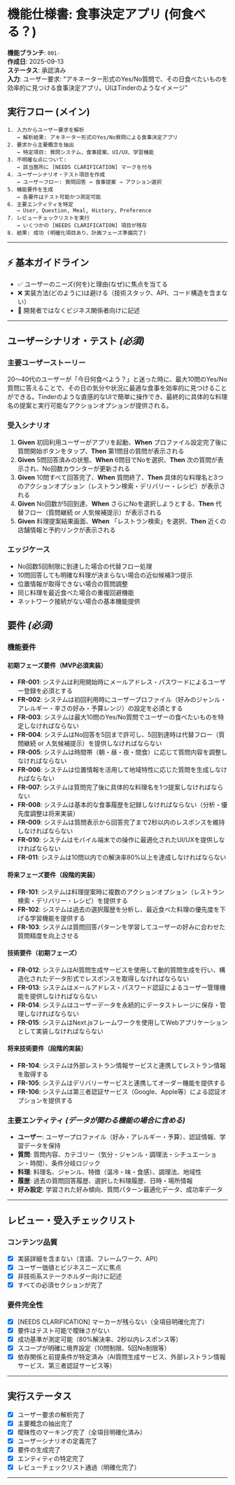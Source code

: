 # 機能仕様書: 食事決定アプリ (何食べる？)

**機能ブランチ**: `001-`  
**作成日**: 2025-09-13  
**ステータス**: 承認済み  
**入力**: ユーザー要求: "アキネーター形式のYes/No質問で、その日食べたいものを効率的に見つける食事決定アプリ。UIはTinderのようなイメージ"

## 実行フロー (メイン)
```
1. 入力からユーザー要求を解析
   → 解析結果: アキネーター形式のYes/No質問による食事決定アプリ
2. 要求から主要概念を抽出
   → 特定項目: 質問システム、食事提案、UI/UX、学習機能
3. 不明確な点について:
   → 該当箇所に [NEEDS CLARIFICATION] マークを付与
4. ユーザーシナリオ・テスト項目を作成
   → ユーザーフロー: 質問回答 → 食事提案 → アクション選択
5. 機能要件を生成
   → 各要件はテスト可能かつ測定可能
6. 主要エンティティを特定
   → User, Question, Meal, History, Preference
7. レビューチェックリストを実行
   → いくつかの [NEEDS CLARIFICATION] 項目が残存
8. 結果: 成功 (明確化項目あり、計画フェーズ準備完了)
```

---

## ⚡ 基本ガイドライン
- ✅ ユーザーのニーズ(何を)と理由(なぜ)に焦点を当てる
- ❌ 実装方法(どのように)は避ける（技術スタック、API、コード構造を含まない）
- 👥 開発者ではなくビジネス関係者向けに記述

---

## ユーザーシナリオ・テスト *(必須)*

### 主要ユーザーストーリー
20〜40代のユーザーが「今日何食べよう？」と迷った時に、最大10問のYes/No質問に答えることで、その日の気分や状況に最適な食事を効率的に見つけることができる。Tinderのような直感的なUIで簡単に操作でき、最終的に具体的な料理名の提案と実行可能なアクションオプションが提供される。

### 受入シナリオ
1. **Given** 初回利用ユーザーがアプリを起動、**When** プロファイル設定完了後に質問開始ボタンをタップ、**Then** 第1問目の質問が表示される
2. **Given** 5問回答済みの状態、**When** 6問目でNoを選択、**Then** 次の質問が表示され、No回数カウンターが更新される
3. **Given** 10問すべて回答完了、**When** 質問終了、**Then** 具体的な料理名と3つのアクションオプション（レストラン検索・デリバリー・レシピ）が表示される
4. **Given** No回数が5回到達、**When** さらにNoを選択しようとする、**Then** 代替フロー（質問継続 or 人気候補提示）が表示される
5. **Given** 料理提案結果画面、**When** 「レストラン検索」を選択、**Then** 近くの店舗情報と予約リンクが表示される

### エッジケース
- No回数5回制限に到達した場合の代替フロー処理
- 10問回答しても明確な料理が決まらない場合の近似候補3つ提示
- 位置情報が取得できない場合の質問調整
- 同じ料理を最近食べた場合の重複回避機能
- ネットワーク接続がない場合の基本機能提供

## 要件 *(必須)*

### 機能要件

#### 初期フェーズ要件（MVP必須実装）
- **FR-001**: システムは利用開始時にメールアドレス・パスワードによるユーザー登録を必須とする
- **FR-002**: システムは初回利用時にユーザープロファイル（好みのジャンル・アレルギー・辛さの好み・予算レンジ）の設定を必須とする
- **FR-003**: システムは最大10問のYes/No質問でユーザーの食べたいものを特定しなければならない
- **FR-004**: システムはNo回答を5回まで許可し、5回到達時は代替フロー（質問継続 or 人気候補提示）を提供しなければならない
- **FR-005**: システムは時間帯（朝・昼・夜・間食）に応じて質問内容を調整しなければならない
- **FR-006**: システムは位置情報を活用して地域特性に応じた質問を生成しなければならない
- **FR-007**: システムは質問完了後に具体的な料理名を1つ提案しなければならない
- **FR-008**: システムは基本的な食事履歴を記録しなければならない（分析・優先度調整は将来実装）
- **FR-009**: システムは質問表示から回答完了まで2秒以内のレスポンスを維持しなければならない
- **FR-010**: システムはモバイル端末での操作に最適化されたUI/UXを提供しなければならない
- **FR-011**: システムは10問以内での解決率80%以上を達成しなければならない

#### 将来フェーズ要件（段階的実装）
- **FR-101**: システムは料理提案時に複数のアクションオプション（レストラン検索・デリバリー・レシピ）を提供する
- **FR-102**: システムは過去の選択履歴を分析し、最近食べた料理の優先度を下げる学習機能を提供する  
- **FR-103**: システムは質問回答パターンを学習してユーザーの好みに合わせた質問精度を向上させる

#### 技術要件（初期フェーズ）
- **FR-012**: システムはAI質問生成サービスを使用して動的質問生成を行い、構造化されたデータ形式でレスポンスを取得しなければならない
- **FR-013**: システムはメールアドレス・パスワード認証によるユーザー管理機能を提供しなければならない
- **FR-014**: システムはユーザーデータを永続的にデータストレージに保存・管理しなければならない
- **FR-015**: システムはNext.jsフレームワークを使用してWebアプリケーションとして実装しなければならない

#### 将来技術要件（段階的実装）
- **FR-104**: システムは外部レストラン情報サービスと連携してレストラン情報を取得する
- **FR-105**: システムはデリバリーサービスと連携してオーダー機能を提供する
- **FR-106**: システムは第三者認証サービス（Google、Apple等）による認証オプションを提供する

### 主要エンティティ *(データが関わる機能の場合に含める)*
- **ユーザー**: ユーザープロファイル（好み・アレルギー・予算）、認証情報、学習データを保持
- **質問**: 質問内容、カテゴリー（気分・ジャンル・調理法・シチュエーション・時間）、条件分岐ロジック
- **料理**: 料理名、ジャンル、特徴（温冷・味・食感）、調理法、地域性
- **履歴**: 過去の質問回答履歴、選択した料理履歴、日時・場所情報
- **好み設定**: 学習された好み傾向、質問パターン最適化データ、成功率データ

---

## レビュー・受入チェックリスト

### コンテンツ品質
- [x] 実装詳細を含まない（言語、フレームワーク、API）
- [x] ユーザー価値とビジネスニーズに焦点
- [x] 非技術系ステークホルダー向けに記述
- [x] すべての必須セクションが完了

### 要件完全性
- [x] [NEEDS CLARIFICATION] マーカーが残らない（全項目明確化完了）
- [x] 要件はテスト可能で曖昧さがない
- [x] 成功基準が測定可能（80%解決率、2秒以内レスポンス等）
- [x] スコープが明確に境界設定（10問制限、5回No制限等）
- [x] 依存関係と前提条件が特定済み（AI質問生成サービス、外部レストラン情報サービス、第三者認証サービス等）

---

## 実行ステータス

- [x] ユーザー要求の解析完了
- [x] 主要概念の抽出完了
- [x] 曖昧性のマーキング完了（全項目明確化済み）
- [x] ユーザーシナリオの定義完了
- [x] 要件の生成完了
- [x] エンティティの特定完了
- [x] レビューチェックリスト通過（明確化完了）

---